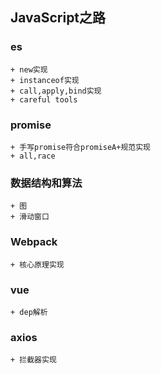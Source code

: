 ## JavaScript之路

### es
    + new实现
    + instanceof实现
    + call,apply,bind实现
    + careful tools
    
### promise
    + 手写promise符合promiseA+规范实现
    + all,race
    
### 数据结构和算法
    + 图
    + 滑动窗口
    
### Webpack
    + 核心原理实现
    
### vue
    + dep解析
    
### axios
    + 拦截器实现
